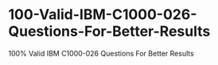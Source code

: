 # 100-Valid-IBM-C1000-026-Questions-For-Better-Results
100% Valid IBM C1000-026 Questions For Better Results
